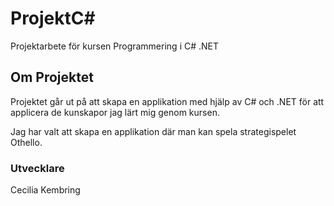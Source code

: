 # ProjektC#
Projektarbete för kursen Programmering i C# .NET

## Om Projektet
Projektet går ut på att skapa en applikation med hjälp av C# och .NET för att applicera de kunskapor jag lärt mig genom kursen.

Jag har valt att skapa en applikation där man kan spela strategispelet Othello. 

### Utvecklare
Cecilia Kembring
